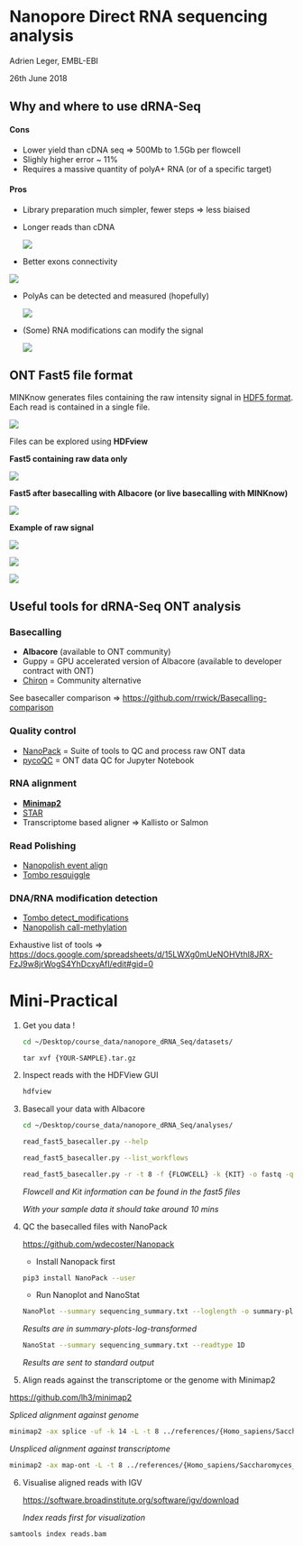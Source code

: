 # Nanopore Direct RNA sequencing analysis

Adrien Leger, EMBL-EBI

26th June 2018



## Why and where to use dRNA-Seq

#### Cons

- Lower yield than cDNA seq => 500Mb to 1.5Gb per flowcell 
- Slighly higher error ~ 11%
- Requires a massive quantity of polyA+ RNA (or of a specific target)



#### Pros

- Library preparation much simpler, fewer steps => less biaised

- Longer reads than cDNA

  ![](pictures/Slide17.png) 

- Better exons connectivity

![](pictures/exon_align.png)

* PolyAs can be detected and measured (hopefully)

  ![](pictures/Slide09.png)

* (Some) RNA modifications can modify the signal

  ![](/home/aleg/Drive/EBI/Teaching/Courses-and-Practicals/WTAC_Transcriptomics_2018/Nanopore_dRNA_Seq/pictures/Slide34.png)

   



## ONT Fast5 file format

MINKnow generates files containing the raw intensity signal in [HDF5 format](https://support.hdfgroup.org/HDF5/). Each read is contained in a single file.

![](pictures/HDF5.jpeg)



Files can be explored using **HDFview**

**Fast5 containing raw data only**

![](pictures/fast5_pre.png)

**Fast5 after basecalling with Albacore (or live basecalling with MINKnow)**

![](pictures/fast5_post.png)



**Example of raw signal**

![](pictures/Raw1.png)

![](pictures/Raw2.png)

![](pictures/Raw3.png)



## Useful tools for dRNA-Seq ONT analysis

### Basecalling

* **Albacore** (available to ONT community)
* Guppy = GPU accelerated version of Albacore (available to developer contract with ONT)
* [Chiron](https://github.com/haotianteng/chiron) = Community alternative

See basecaller comparison => https://github.com/rrwick/Basecalling-comparison

### Quality control

* [NanoPack](https://github.com/wdecoster/nanopack) = Suite of tools to QC and process raw ONT data
* [pycoQC](https://github.com/a-slide/pycoQC) = ONT data QC for Jupyter Notebook

### RNA alignment

* [**Minimap2** ](https://github.com/lh3/minimap2)
* [STAR](https://github.com/alexdobin/STAR)
* Transcriptome based aligner => Kallisto or Salmon

### Read Polishing

* [Nanopolish event align](https://nanopolish.readthedocs.io/en/latest/)
* [Tombo resquiggle](https://nanoporetech.github.io/tombo/)

### DNA/RNA modification detection

* [Tombo detect_modifications](https://nanoporetech.github.io/tombo/)
* [Nanopolish call-methylation](https://nanopolish.readthedocs.io/en/latest/quickstart_call_methylation.html)

Exhaustive list of tools => https://docs.google.com/spreadsheets/d/15LWXg0mUeNOHVthl8JRX-FzJ9w8jrWogS4YhDcxyAfI/edit#gid=0



# Mini-Practical

1. Get you data !

   ```bash
   cd ~/Desktop/course_data/nanopore_dRNA_Seq/datasets/
   ```

   ```
   tar xvf {YOUR-SAMPLE}.tar.gz
   ```
   

2. Inspect reads with the HDFView GUI

   ```bash
   hdfview
   ```

     

3. Basecall your data with Albacore

   ```bash
   cd ~/Desktop/course_data/nanopore_dRNA_Seq/analyses/
   ```

   ```bash
   read_fast5_basecaller.py --help
   
   read_fast5_basecaller.py --list_workflows
   
   read_fast5_basecaller.py -r -t 8 -f {FLOWCELL} -k {KIT} -o fastq -q 0  -i ../datasets/{YOUR-SAMPLE} -s ./
   ```

   *Flowcell and Kit information can be found in the fast5 files*

   *With your sample data it should take around 10 mins*

   


4. QC the basecalled files with NanoPack

   https://github.com/wdecoster/Nanopack

   * Install Nanopack first

   ```bash
   pip3 install NanoPack --user
   ```

   * Run Nanoplot and NanoStat

   ```bash
   NanoPlot --summary sequencing_summary.txt --loglength -o summary-plots-log-transformed
   ```

   *Results are in summary-plots-log-transformed*

   ```bash
   NanoStat --summary sequencing_summary.txt --readtype 1D
   ```

   *Results are sent to standard output*

   

5. Align reads against the transcriptome or the genome with Minimap2

https://github.com/lh3/minimap2

*Spliced alignment against genome*

```bash
minimap2 -ax splice -uf -k 14 -L -t 8 ../references/{Homo_sapiens/Saccharomyces_cerevisiae}_genome.fa.gz ./workspace/pass/{FASTQ_FILE} | samtools view -bh -F 2308 | samtools sort -o reads.bam
```

   *Unspliced alignment against transcriptome*

```bash
minimap2 -ax map-ont -L -t 8 ../references/{Homo_sapiens/Saccharomyces_cerevisiae}_transcriptome.fa.gz ./workspace/pass/{FASTQ_FILE} | samtools view -bh -F 2308 | samtools sort -o reads.bam
```



6. Visualise aligned reads with IGV

   https://software.broadinstitute.org/software/igv/download

   *Index reads first for visualization*

```bash
samtools index reads.bam
```

